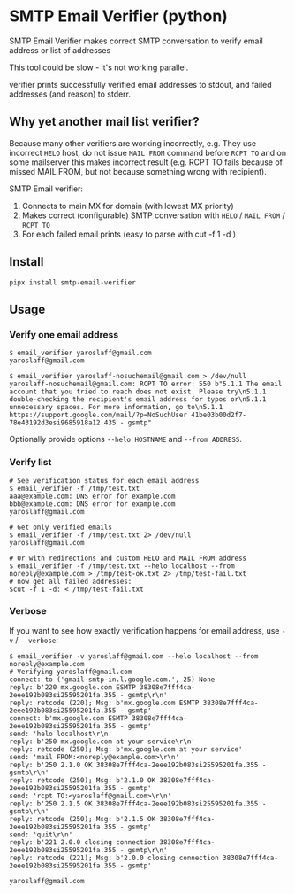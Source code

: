 # SMTP Email Verifier (python)
SMTP Email Verifier makes correct SMTP conversation to verify email address or list of addresses

This tool could be slow - it's not working parallel.

verifier prints successfully verified email addresses to stdout, and failed addresses (and reason) to stderr.



## Why yet another mail list verifier?
Because many other verifiers are working incorrectly, e.g. They use incorrect `HELO` host, do not issue `MAIL FROM` command before `RCPT TO` and on some mailserver this makes incorrect result (e.g. RCPT TO fails because of missed MAIL FROM, but not because something wrong with recipient).

SMTP Email verifier:
1. Connects to main MX for domain (with lowest MX priority)
2. Makes correct (configurable) SMTP conversation with `HELO` / `MAIL FROM` / `RCPT TO`
3. For each failed email prints (easy to parse with cut -f 1 -d )

## Install
~~~
pipx install smtp-email-verifier
~~~

## Usage
### Verify one email address
~~~
$ email_verifier yaroslaff@gmail.com
yaroslaff@gmail.com

$ email_verifier yaroslaff-nosuchemail@gmail.com > /dev/null 
yaroslaff-nosuchemail@gmail.com: RCPT TO error: 550 b"5.1.1 The email account that you tried to reach does not exist. Please try\n5.1.1 double-checking the recipient's email address for typos or\n5.1.1 unnecessary spaces. For more information, go to\n5.1.1  https://support.google.com/mail/?p=NoSuchUser 41be03b00d2f7-78e43192d3esi9685918a12.435 - gsmtp"
~~~

Optionally provide options `--helo HOSTNAME` and `--from ADDRESS`.


### Verify list
~~~
# See verification status for each email address
$ email_verifier -f /tmp/test.txt 
aaa@example.com: DNS error for example.com
bbb@example.com: DNS error for example.com
yaroslaff@gmail.com

# Get only verified emails
$ email_verifier -f /tmp/test.txt 2> /dev/null 
yaroslaff@gmail.com

# Or with redirections and custom HELO and MAIL FROM address
$ email_verifier -f /tmp/test.txt --helo localhost --from noreply@example.com > /tmp/test-ok.txt 2> /tmp/test-fail.txt
# now get all failed addresses:
$cut -f 1 -d: < /tmp/test-fail.txt
~~~

### Verbose
If you want to see how exactly verification happens for email address, use `-v` / `--verbose`:

~~~
$ email_verifier -v yaroslaff@gmail.com --helo localhost --from noreply@example.com
# Verifying yaroslaff@gmail.com
connect: to ('gmail-smtp-in.l.google.com.', 25) None
reply: b'220 mx.google.com ESMTP 38308e7fff4ca-2eee192b083si25595201fa.355 - gsmtp\r\n'
reply: retcode (220); Msg: b'mx.google.com ESMTP 38308e7fff4ca-2eee192b083si25595201fa.355 - gsmtp'
connect: b'mx.google.com ESMTP 38308e7fff4ca-2eee192b083si25595201fa.355 - gsmtp'
send: 'helo localhost\r\n'
reply: b'250 mx.google.com at your service\r\n'
reply: retcode (250); Msg: b'mx.google.com at your service'
send: 'mail FROM:<noreply@example.com>\r\n'
reply: b'250 2.1.0 OK 38308e7fff4ca-2eee192b083si25595201fa.355 - gsmtp\r\n'
reply: retcode (250); Msg: b'2.1.0 OK 38308e7fff4ca-2eee192b083si25595201fa.355 - gsmtp'
send: 'rcpt TO:<yaroslaff@gmail.com>\r\n'
reply: b'250 2.1.5 OK 38308e7fff4ca-2eee192b083si25595201fa.355 - gsmtp\r\n'
reply: retcode (250); Msg: b'2.1.5 OK 38308e7fff4ca-2eee192b083si25595201fa.355 - gsmtp'
send: 'quit\r\n'
reply: b'221 2.0.0 closing connection 38308e7fff4ca-2eee192b083si25595201fa.355 - gsmtp\r\n'
reply: retcode (221); Msg: b'2.0.0 closing connection 38308e7fff4ca-2eee192b083si25595201fa.355 - gsmtp'

yaroslaff@gmail.com
~~~
